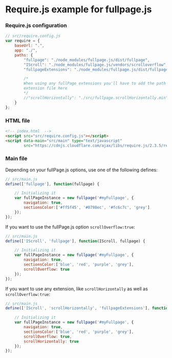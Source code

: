 # Require.js example for fullpage.js

### Require.js configuration

```javascript
// src/require.config.js
var require = {
    baseUrl: ".",
    app: "./",
    paths: {
        "fullpage": "./node_modules/fullpage.js/dist/fullpage",
        "IScroll": "./node_modules/fullpage.js/vendors/scrolloverflow",
        "fullpageExtensions": "./node_modules/fullpage.js/dist/fullpage.extensions.min",

        /*
        When using any fullPage extensions you'll have to add the path to the
        extension file here
        */
        //"scrollHorizontally": "./src/fullpage.scrollHorizontally.min"
    }
};
```

### HTML file

```html
<!-- index.html  -->
<script src="src/require.config.js"></script>
<script data-main="src/main" type="text/javascript"
        src="https://cdnjs.cloudflare.com/ajax/libs/require.js/2.3.5/require.min.js"></script>
```

### Main file

Depending on your fullPage.js options, use one of the following defines:

```javascript
// src/main.js
define(['fullpage'], function(fullpage) {

    // Initializing it
    var fullPageInstance = new fullpage('#myFullpage', {
        navigation: true,
        sectionsColor:['#ff5f45', '#0798ec', '#fc6c7c', 'grey']
    });
});
```

If you want to use the fullPage.js option `scrollOverflow:true`:

```javascript
// src/main.js
define(['IScroll', 'fullpage'], function(IScroll, fullpage) {

    // Initializing it
    var fullPageInstance = new fullpage('#myFullpage', {
        navigation: true,
        sectionsColor:['blue', 'red', 'purple', 'grey'],
        scrollOverflow: true
    });
});
```

If you want to use any extension, like `scrollHorizontally` as well as `scrollOverflow:true`:

```javascript
// src/main.js
define(['IScroll', 'scrollHorizontally', 'fullpageExtensions'], function(IScroll, scrollHorizontally, fullpage) {

    // Initializing it
    var fullPageInstance = new fullpage('#myFullpage', {
        navigation: true,
        sectionsColor:['blue', 'red', 'purple', 'grey'],
        scrollOverflow: true,
        scrollHorizontally: true
    });
});
```
